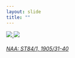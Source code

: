 ```yaml
---
layout: slide
title: ""
---
```


<section>
<a class="stretch" href="http://www.naa.gov.au/cgi-bin/Search?O=I&Number=7473931"><img src="{{ site.baseurl }}/assets/images/cedt.jpg">  <img src="{{ site.baseurl }}/assets/images/cedt2.jpg"></a>
<h6><a class="external" href="http://www.naa.gov.au/cgi-bin/Search?O=I&Number=7473931">NAA: ST84/1, 1905/31-40</a></h6>
</section>

